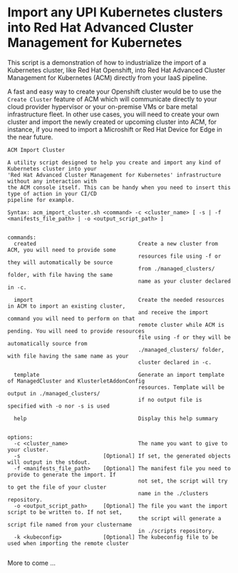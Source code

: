 # Import any UPI Kubernetes clusters into Red Hat Advanced Cluster Management for Kubernetes

This script is a demonstration of how to industrialize the import of a Kubernetes cluster, like Red Hat Openshift, into Red Hat Advanced Cluster Management for Kubernetes (ACM) directly from your IaaS pipeline.

A fast and easy way to create your Openshift cluster would be to use the `Create Cluster` feature of ACM which will communicate directly to your cloud provider hypervisor or your on-premise VMs or bare metal infrastructure fleet. In other use cases, you will need to create your own cluster and import the newly created or upcoming cluster into ACM, for instance, if you need to import a Microshift or Red Hat Device for Edge in the near future.


```
ACM Import Cluster

A utility script designed to help you create and import any kind of Kubernetes cluster into your 
'Red Hat Advanced Cluster Management for Kubernetes' infrastructure without any interaction with 
the ACM console itself. This can be handy when you need to insert this type of action in your CI/CD 
pipeline for example.

Syntax: acm_import_cluster.sh <command> -c <cluster_name> [ -s | -f <manifests_file_path> | -o <output_script_path> ]


commands:
  created                                Create a new cluster from ACM, you will need to provide some
                                         resources file using -f or they will automatically be source
                                         from ./managed_clusters/ folder, with file having the same
                                         name as your cluster declared in -c.

  import                                 Create the needed resources in ACM to import an existing cluster,
                                         and receive the import command you will need to perform on that
                                         remote cluster while ACM is pending. You will need to provide resources
                                         file using -f or they will be automatically source from
                                         ./managed_clusters/ folder, with file having the same name as your
                                         cluster declared in -c.

  template                               Generate an import template of ManagedCluster and KlusterletAddonConfig
                                         resources. Template will be output in ./managed_clusters/
                                         if no output file is specified with -o nor -s is used

  help                                   Display this help summary


options:
  -c <cluster_name>                      The name you want to give to your cluster.
  -s                          [Optional] If set, the generated objects will output in the stdout.
  -f <manifests_file_path>    [Optional] The manifest file you need to provide to generate the import. If
                                         not set, the script will try to get the file of your cluster
                                         name in the ./clusters repository.
  -o <output_script_path>     [Optional] The file you want the import script to be written to. If not set,
                                         the script will generate a script file named from your clustername
                                         in ./scripts repository.
  -k <kubeconfig>             [Optional] The kubeconfig file to be used when importing the remote cluster


```
More to come ...